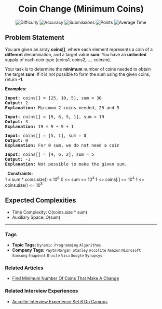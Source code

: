 <h1 align="center">Coin Change (Minimum Coins)</h1>

<p align="center">
  <img alt="Difficulty" title="Difficulty" src="https://custom-icon-badges.demolab.com/badge/Difficulty: Medium-1F222E?style=for-the-badge&logoColor=white&logo=fire"/>
  <img alt="Accuracy" title="Accuracy" src="https://custom-icon-badges.demolab.com/badge/Accuracy: 26.74%25-1F222E?style=for-the-badge&logoColor=white&logo=target"/>
  <img alt="Submissions" title="Submissions" src="https://custom-icon-badges.demolab.com/badge/Submissions: 262K+-1F222E?style=for-the-badge&logoColor=white&logo=repo"/>
  <img alt="Points" title="Points" src="https://custom-icon-badges.demolab.com/badge/Points: 4-1F222E?style=for-the-badge&logoColor=white&logo=award"/>
  <img alt="Average Time" title="Average Time" src="https://custom-icon-badges.demolab.com/badge/Average%20Time: N/A-1F222E?style=for-the-badge&logoColor=white&logo=clock"/>
</p>

## Problem Statement

You are given an array <b>coins[]</b>, where each element represents a coin of a <b>different</b> denomination, and a target value <b>sum</b>. You have an <b>unlimited</b> supply of each coin type {coins1, coins2, ..., coinsm}. 

Your task is to determine the <b>minimum</b> number of coins needed to obtain the target <b>sum</b>. If it is not possible to form the sum using the given coins, return <b>-1</b>.

<b>Examples:</b>

<pre><b>Input:</b> coins[] = [25, 10, 5], sum = 30<br><b>Output:</b> 2<br><b>Explanation:</b> Minimum 2 coins needed, 25 and 5  </pre>

<pre><b>Input:</b> coins[] = [9, 6, 5, 1], sum = 19<br><b>Output: </b>3<br><b>Explanation:</b> 19 = 9 + 9 + 1</pre>

<pre><b>Input:</b> coins[] = [5, 1], sum = 0<br><b>Output: </b>0<br><b>Explanation:</b> For 0 sum, we do not need a coin</pre>

<pre><b>Input:</b> coins[] = [4, 6, 2], sum = 5<br><b>Output: </b>-1<br><b>Explanation:</b> Not possible to make the given sum.</pre>

 
<b>Constraints:</b><br>1 ≤ sum * coins.size() ≤ 10<sup>6</sup>
0 <= sum <= 10<sup>4</sup>
1 <= coins[i] <= 10<sup>4</sup>
1 <= coins.size() <= 10<sup>3</sup>

## Expected Complexities
- Time Complexity: O(coins.size * sum)
- Auxiliary Space: O(sum)

<hr>

### Tags
- **Topic Tags:** `Dynamic Programming` `Algorithms`
- **Company Tags:** `Paytm` `Morgan Stanley` `Accolite` `Amazon` `Microsoft` `Samsung` `Snapdeal` `Oracle` `Visa` `Google` `Synopsys`

### Related Articles
- [Find Minimum Number Of Coins That Make A Change](https://www.geeksforgeeks.org/find-minimum-number-of-coins-that-make-a-change/)

### Related Interview Experiences
- [Accolite Interview Experience Set 6 On Campus](https://www.geeksforgeeks.org/accolite-interview-experience-set-6-on-campus/)
